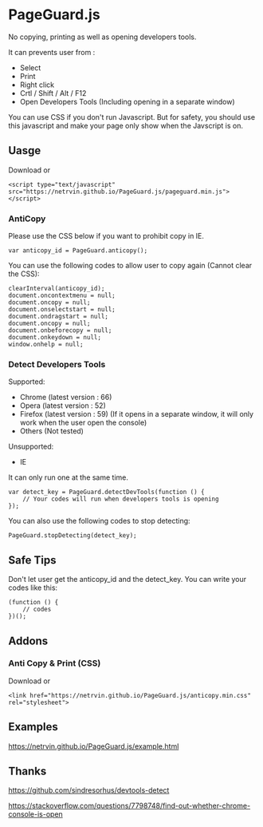 # PageGuard.js
No copying, printing as well as opening developers tools.

It can prevents user from :
* Select
* Print
* Right click
* Crtl / Shift / Alt / F12
* Open Developers Tools (Including opening in a separate window)

You can use CSS if you don't run Javascript. But for safety, you should use this javascript and make your page only show when the Javscript is on.

## Uasge
Download or
```
<script type="text/javascript" src="https://netrvin.github.io/PageGuard.js/pageguard.min.js"></script>
```
### AntiCopy
Please use the CSS below if you want to prohibit copy in IE.
```
var anticopy_id = PageGuard.anticopy();
```

You can use the following codes to allow user to copy again (Cannot clear the CSS):
```
clearInterval(anticopy_id);
document.oncontextmenu = null; 
document.oncopy = null;
document.onselectstart = null;
document.ondragstart = null;
document.oncopy = null;
document.onbeforecopy = null;
document.onkeydown = null;
window.onhelp = null;
```

### Detect Developers Tools
Supported:
* Chrome (latest version : 66)
* Opera (latest version : 52)
* Firefox (latest version : 59) (If it opens in a separate window, it will only work when the user open the console)
* Others (Not tested)

Unsupported:
* IE

It can only run one at the same time.
```
var detect_key = PageGuard.detectDevTools(function () {
	// Your codes will run when developers tools is opening
});
```

You can also use the following codes to stop detecting:
```
PageGuard.stopDetecting(detect_key);
```

## Safe Tips
Don't let user get the anticopy_id and the detect_key.
You can write your codes like this:
```
(function () {
    // codes
})();
```

## Addons
### Anti Copy & Print (CSS)
Download or
```
<link href="https://netrvin.github.io/PageGuard.js/anticopy.min.css" rel="stylesheet">
```

## Examples
https://netrvin.github.io/PageGuard.js/example.html

## Thanks
https://github.com/sindresorhus/devtools-detect

https://stackoverflow.com/questions/7798748/find-out-whether-chrome-console-is-open

